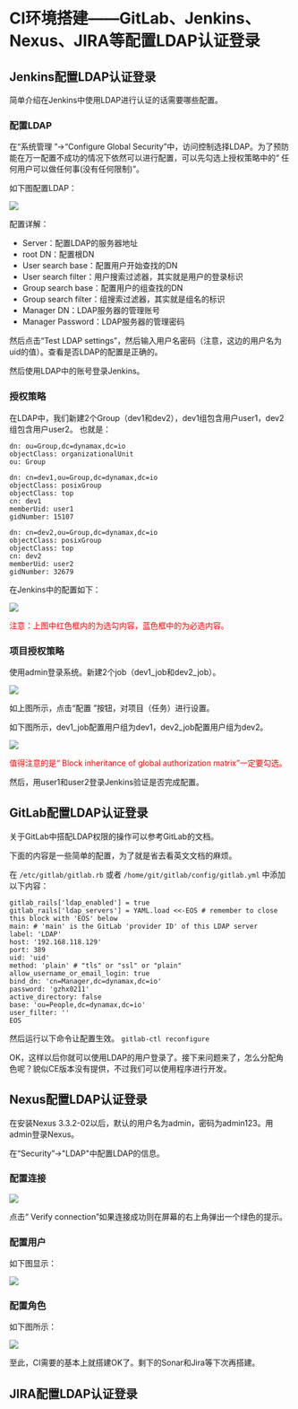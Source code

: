 # CI环境搭建——GitLab、Jenkins、Nexus、JIRA等配置LDAP认证登录 #

## Jenkins配置LDAP认证登录 ##

简单介绍在Jenkins中使用LDAP进行认证的话需要哪些配置。

### 配置LDAP ###

在“系统管理 ”->“Configure Global Security”中，访问控制选择LDAP。为了预防能在万一配置不成功的情况下依然可以进行配置，可以先勾选上授权策略中的“ 任何用户可以做任何事(没有任何限制)”。

如下图配置LDAP：

<img src="https://raw.githubusercontent.com/guanzhenxing/build-the-iot-platform/master/resources/jenkins_ldap_conf.png"/>

配置详解：

* Server：配置LDAP的服务器地址
* root DN：配置根DN
* User search base：配置用户开始查找的DN
* User search filter：用户搜索过滤器，其实就是用户的登录标识
* Group search base：配置用户的组查找的DN
* Group search filter：组搜索过滤器，其实就是组名的标识
* Manager DN：LDAP服务器的管理账号
* Manager Password：LDAP服务器的管理密码

然后点击“Test LDAP settings”，然后输入用户名密码（注意，这边的用户名为uid的值）。查看是否LDAP的配置是正确的。

然后使用LDAP中的账号登录Jenkins。

### 授权策略 ###

在LDAP中，我们新建2个Group（dev1和dev2），dev1组包含用户user1，dev2组包含用户user2。
也就是：

    dn: ou=Group,dc=dynamax,dc=io
    objectClass: organizationalUnit
    ou: Group

    dn: cn=dev1,ou=Group,dc=dynamax,dc=io
    objectClass: posixGroup
    objectClass: top
    cn: dev1
    memberUid: user1
    gidNumber: 15107

    dn: cn=dev2,ou=Group,dc=dynamax,dc=io
    objectClass: posixGroup
    objectClass: top
    cn: dev2
    memberUid: user2
    gidNumber: 32679

在Jenkins中的配置如下：

<img src="https://raw.githubusercontent.com/guanzhenxing/build-the-iot-platform/master/resources/jenkins_ldap_auth.png"/>

<span style="color:red">注意：上图中红色框内的为选勾内容，蓝色框中的为必选内容。</span>

### 项目授权策略 ###

使用admin登录系统。新建2个job（dev1_job和dev2_job）。

<img src="https://raw.githubusercontent.com/guanzhenxing/build-the-iot-platform/master/resources/jenkins_ldap_jobs.png"/>

如上图所示，点击“配置 ”按钮，对项目（任务）进行设置。

如下图所示，dev1_job配置用户组为dev1，dev2_job配置用户组为dev2。

<img src="https://raw.githubusercontent.com/guanzhenxing/build-the-iot-platform/master/resources/jenkins_ldap_job_auth.png"/>

<span style="color:red">值得注意的是“ Block inheritance of global authorization matrix”一定要勾选。</span>

然后，用user1和user2登录Jenkins验证是否完成配置。

## GitLab配置LDAP认证登录 ##

关于GitLab中搭配LDAP权限的操作可以参考GitLab的文档。

下面的内容是一些简单的配置，为了就是省去看英文文档的麻烦。

在 `/etc/gitlab/gitlab.rb` 或者 `/home/git/gitlab/config/gitlab.yml` 中添加以下内容：

    gitlab_rails['ldap_enabled'] = true
    gitlab_rails['ldap_servers'] = YAML.load <<-EOS # remember to close this block with 'EOS' below
    main: # 'main' is the GitLab 'provider ID' of this LDAP server
    label: 'LDAP'
    host: '192.168.118.129'
    port: 389
    uid: 'uid'
    method: 'plain' # "tls" or "ssl" or "plain"
    allow_username_or_email_login: true
    bind_dn: 'cn=Manager,dc=dynamax,dc=io'
    password: 'gzhx0211'
    active_directory: false
    base: 'ou=People,dc=dynamax,dc=io'
    user_filter: ''
    EOS

然后运行以下命令让配置生效。
`gitlab-ctl reconfigure`

OK，这样以后你就可以使用LDAP的用户登录了。接下来问题来了，怎么分配角色呢？貌似CE版本没有提供，不过我们可以使用程序进行开发。

## Nexus配置LDAP认证登录 ##

在安装Nexus 3.3.2-02以后，默认的用户名为admin，密码为admin123。用admin登录Nexus。

在“Security”->"LDAP"中配置LDAP的信息。

### 配置连接 ###

<img src="https://raw.githubusercontent.com/guanzhenxing/build-the-iot-platform/master/resources/nexus_ldap_connect.png"/>

点击“ Verify connection”如果连接成功则在屏幕的右上角弹出一个绿色的提示。

### 配置用户 ###

如下图显示：

<img src="https://raw.githubusercontent.com/guanzhenxing/build-the-iot-platform/master/resources/nexus_ldap_user.png"/>

### 配置角色 ###

如下图所示：

<img src="https://raw.githubusercontent.com/guanzhenxing/build-the-iot-platform/master/resources/nexus_ldap_role.png"/>

至此，CI需要的基本上就搭建OK了。剩下的Sonar和Jira等下次再搭建。

## JIRA配置LDAP认证登录 ##

